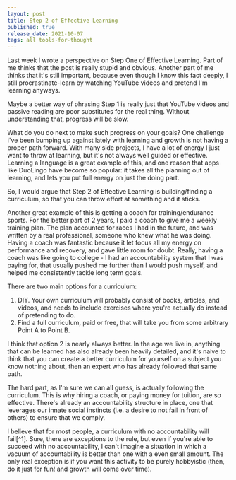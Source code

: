 ```yaml
---
layout: post
title: Step 2 of Effective Learning 
published: true
release_date: 2021-10-07
tags: all tools-for-thought
---
```


Last week I wrote a perspective on Step One of Effective Learning. Part of me thinks that the post is really stupid and obvious. Another part of me thinks that it's still important, because even though I know this fact deeply, I still procrastinate-learn by watching YouTube videos and pretend I'm learning anyways. 

Maybe a better way of phrasing Step 1 is really just that YouTube videos and passive reading are poor substitutes for the real thing. Without understanding that, progress will be slow.

What do you do next to make such progress on your goals? One challenge I've been bumping up against lately with learning and growth is not having a proper path forward. With many side projects, I have a lot of energy I just want to throw at learning, but it's not always well guided or effective. Learning a language is a great example of this, and one reason that apps like DuoLingo have become so popular: it takes all the planning out of learning, and lets you put full energy on just the doing part. 

So, I would argue that Step 2 of Effective Learning is building/finding a curriculum, so that you can throw effort at something and it sticks.

Another great example of this is getting a coach for training/endurance sports. For the better part of 2 years, I paid a coach to give me a weekly training plan. The plan accounted for races I had in the future, and was written by a real professional, someone who knew what he was doing. Having a coach was fantastic because it let focus all my energy on performance and recovery, and gave little room for doubt. Really, having a coach was like going to college - I had an accountability system that I was paying for, that usually pushed me further than I would push myself, and helped me consistently tackle long term goals. 

There are two main options for a curriculum:
1. DIY. Your own curriculum will probably consist of books, articles, and videos, and needs to include exercises where you're actually do instead of pretending to do. 
2. Find a full curriculum, paid or free, that will take you from some arbitrary Point A to Point B. 

I think that option 2 is nearly always better. In the age we live in, anything that can be learned has also already been heavily detailed, and it's naive to think that you can create a better curriculum for yourself on a subject you know nothing about, then an expert who has already followed that same path. 

The hard part, as I'm sure we can all guess, is actually following the curriculum. This is why hiring a coach, or paying money for tuition, are so effective. There's already an accountability structure in place, one that leverages our innate social instincts (i.e. a desire to not fail in front of others) to ensure that we comply. 

I believe that for most people, a curriculum with no accountability will fail[^1]. Sure, there are exceptions to the rule, but even if you're able to succeed with no accountability, I can't imagine a situation in which a vacuum of accountability is better than one with a even small amount. The only real exception is if you want this activity to be purely hobbyistic (then, do it just for fun! and growth will come over time). 


